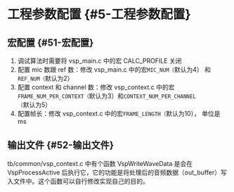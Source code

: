 # 工程参数配置 {#5-工程参数配置}

## 宏配置 {#51-宏配置}

1. 调试算法时需要将 vsp\_main.c 中的宏 CALC\_PROFILE 关闭
2. 配置 mic 数跟 ref 数：修改 vsp\_main.c 中的宏`MIC_NUM（`默认为4） 和`REF_NUM（`默认为2）
3. 配置 context 和 channel 数：修改 vsp\_context.c 中的宏`FRAME_NUM_PER_CONTEXT（`默认为3）和`CONTEXT_NUM_PER_CHANNEL（`默认为5）
4. 配置帧长：修改 vsp\_context.c 中的宏`FRAME_LENGTH（`默认为10）， 单位是 ms

## 输出文件 {#52-输出文件}

tb/common/vsp\_context.c 中有个函数 VspWriteWaveData 是会在 VspProcessActive 后执行它，它的功能是将处理后的音频数据（out\_buffer）写入文件中。这个函数可以自行修改实现自己的目的。

